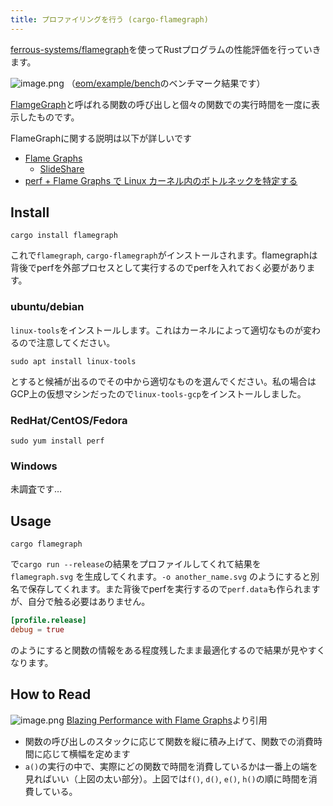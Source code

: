 ```yaml
---
title: プロファイリングを行う (cargo-flamegraph)
---
```


[ferrous-systems/flamegraph](https://github.com/ferrous-systems/flamegraph)を使ってRustプログラムの性能評価を行っていきます。

![image.png](https://qiita-image-store.s3.ap-northeast-1.amazonaws.com/0/30426/ea8b3bee-4d06-f13d-fa0d-be7cdfad188e.png)
（[eom/example/bench](https://github.com/termoshtt/eom/blob/master/examples/bench.rs)のベンチマーク結果です）

[FlamgeGraph](https://github.com/brendangregg/FlameGraph)と呼ばれる関数の呼び出しと個々の関数での実行時間を一度に表示したものです。

FlameGraphに関する説明は以下が詳しいです

- [Flame Graphs](http://www.brendangregg.com/flamegraphs.html)
    - [SlideShare](https://www.slideshare.net/brendangregg/blazing-performance-with-flame-graphs)
- [perf + Flame Graphs で Linux カーネル内のボトルネックを特定する](https://yohei-a.hatenablog.jp/entry/20150706/1436208007)

Install
--------

```
cargo install flamegraph
```

これで`flamegraph`, `cargo-flamegraph`がインストールされます。flamegraphは背後でperfを外部プロセスとして実行するのでperfを入れておく必要があります。

### ubuntu/debian

`linux-tools`をインストールします。これはカーネルによって適切なものが変わるので注意してください。

```
sudo apt install linux-tools
```

とすると候補が出るのでその中から適切なものを選んでください。私の場合はGCP上の仮想マシンだったので`linux-tools-gcp`をインストールしました。

### RedHat/CentOS/Fedora

```
sudo yum install perf
```

### Windows
未調査です…

Usage
-------

```
cargo flamegraph
```

で`cargo run --release`の結果をプロファイルしてくれて結果を `flamegraph.svg` を生成してくれます。`-o another_name.svg` のようにすると別名で保存してくれます。また背後でperfを実行するので`perf.data`も作られますが、自分で触る必要はありません。

```toml:Cargo.toml
[profile.release]
debug = true
```

のようにすると関数の情報をある程度残したまま最適化するので結果が見やすくなります。

How to Read
------------

![image.png](https://qiita-image-store.s3.ap-northeast-1.amazonaws.com/0/30426/c8567a54-d91c-f48b-3289-4afbc1f73a4f.png)
[Blazing Performance with Flame Graphs](https://www.slideshare.net/brendangregg/blazing-performance-with-flame-graphs)より引用

- 関数の呼び出しのスタックに応じて関数を縦に積み上げて、関数での消費時間に応じて横幅を定めます
- `a()`の実行の中で、実際にどの関数で時間を消費しているかは一番上の端を見ればいい（上図の太い部分）。上図では`f()`, `d()`, `e()`, `h()`の順に時間を消費している。

